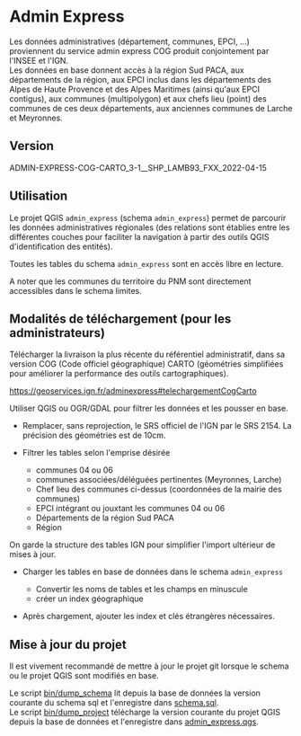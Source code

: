 # Admin Express

Les données administratives (département, communes, EPCI, ...) proviennent du service admin express COG produit conjointement par l'INSEE et l'IGN.  
Les données en base donnent accès à la région Sud PACA, aux départements de la région, aux EPCI inclus dans les départements des Alpes de Haute Provence et des Alpes Maritimes (ainsi qu'aux EPCI contigus), aux communes (multipolygon) et aux chefs lieu (point) des communes de ces deux départements, aux anciennes communes de Larche et Meyronnes.

## Version

ADMIN-EXPRESS-COG-CARTO_3-1\_\_SHP_LAMB93_FXX_2022-04-15

## Utilisation

Le projet QGIS `admin_express` (schema `admin_express`) permet de parcourir les données administratives régionales (des relations sont établies entre les différentes couches pour faciliter la navigation à partir des outils QGIS d'identification des entités).

Toutes les tables du schema `admin_express` sont en accès libre en lecture.

A noter que les communes du territoire du PNM sont directement accessibles dans le schema limites.

## Modalités de téléchargement (pour les administrateurs)

Télécharger la livraison la plus récente du référentiel administratif, dans sa version COG (Code officiel géographique) CARTO (géométries simplifiées pour améliorer la performance des outils cartographiques).

https://geoservices.ign.fr/adminexpress#telechargementCogCarto

Utiliser QGIS ou OGR/GDAL pour filtrer les données et les pousser en base.

- Remplacer, sans reprojection, le SRS officiel de l'IGN par le SRS 2154. La précision des géométries est de 10cm.

- Filtrer les tables selon l'emprise désirée

  - communes 04 ou 06
  - communes associées/déléguées pertinentes (Meyronnes, Larche)
  - Chef lieu des communes ci-dessus (coordonnées de la mairie des communes)
  - EPCI intégrant ou jouxtant les communes 04 ou 06
  - Départements de la région Sud PACA
  - Région

On garde la structure des tables IGN pour simplifier l'import ultérieur de mises à jour.

- Charger les tables en base de données dans le schema `admin_express`

  - Convertir les noms de tables et les champs en minuscule
  - créer un index géographique

- Après chargement, ajouter les index et clés étrangères nécessaires.

## Mise à jour du projet

Il est vivement recommandé de mettre à jour le projet git lorsque le schema ou le projet QGIS sont modifiés en base.

Le script [bin/dump_schema](bin/dump_schema) lit depuis la base de données la version courante du schema sql et l'enregistre dans [schema.sql](sql/schema.sql).  
Le script [bin/dump_project](bin/dump_project) télécharge la version courante du projet QGIS depuis la base de données et l'enregistre dans [admin_express.qgs](QGIS/admin_express.qgs).
